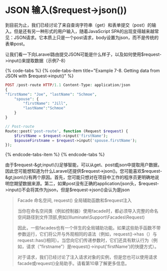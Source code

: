 # JSON 输入\($request-&gt;json\(\)\)

到目前为止，我们已经讨论了来自查询字符串（get）和表单提交（post）的输入。但是还有另一种形式的用户输入，随着JavaScript SPA的出现变得越来越常见：JSON请求。它本质上只是一个post请求，body设置为json，而不是传统的表单post。

让我们看一下向Laravel路由提交JSON可能是什么样子，以及如何使用$request-&gt;input\(\)来提取数据（示例7-8）

{% code-tabs %}
{% code-tabs-item title="Example 7-8. Getting data from JSON with $request->input\(\)" %}
```php
POST /post-route HTTP/1.1 Content-Type: application/json
{
"firstName": "Joe", "lastName": "Schmoe", 
    "spouse": {
        "firstName": "Jill",
        "lastName":"Schmoe" 
    }
}

// Post-route
Route::post('post-route', function (Request $request) { 
    $firstName = $request->input('firstName');
    $spouseFirstname = $request->input('spouse.firstName');
});
```
{% endcode-tabs-item %}
{% endcode-tabs %}

由于$request-&gt;input\(\)足够智能，可以从get、post或json中提取用户数据，因此您可能想知道为什么Laravel还提供$request-&gt;json\(\)。您可能喜欢$request-&gt;json\(\)有两个原因。首先，您可能只想对在项目中工作的程序员更明确地说明您期望数据来源。第二，如果post没有正确的application/json头，$request-&gt;input\(\)不会将其作为json，但是$request-&gt;json\(\)会认为是json

> Facade 命名空间, request\(\) 全局辅助函数和$request注入
>
> 当你在命名空间类（例如控制器）使用facade时，都必须导入完整的命名空间路径到文件顶部,例如\(Illuminate\Support\Facades\Request\)
>
> 因此，一些facades也有一个伴生的全局辅助功能。如果这些助手函数不带参数运行，它们将公开与外观相同的语法（例如，request\(\)-&gt;has（）与request::has\(\)相同）。当您向它们传递参数时，它们还具有默认行为（例如，请求（“firstname”）是request\(\)-&gt;input\('firstName'\)的快捷方式）。
>
> 对于请求，我们已经讨论了注入请求对象的实例，但是您也可以使用请求facade或request\(\)全局助手。请看第10章了解更多信息。

